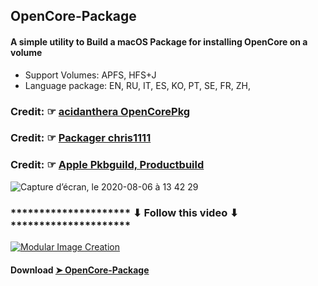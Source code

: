 ## OpenCore-Package
#### A simple utility to Build a macOS Package for installing OpenCore on a volume
- Support Volumes: APFS, HFS+J
- Language package: EN, RU, IT, ES, KO, PT, SE, FR, ZH, 
### Credit: ☞ [acidanthera OpenCorePkg](https://github.com/acidanthera/OpenCorePkg)
### Credit: ☞ [Packager chris1111](https://www.hackintosh-montreal.com/t10355-install-media-bs-oc)
### Credit: ☞ [Apple Pkbguild, Productbuild](https://developer.apple.com/forums/)


![Capture d’écran, le 2020-08-06 à 13 42 29](https://user-images.githubusercontent.com/6248794/89564356-e1de9000-d7ea-11ea-894e-b326abe096d8.png)

### ********************* ⬇︎ Follow this video ⬇︎ *********************

[![Modular Image Creation](https://i87.servimg.com/u/f87/17/99/48/98/68747410.png)](https://youtu.be/QZT0cKBWXjA)


#### Download [➤ OpenCore-Package](https://github.com/chris1111/OpenCore-Package/releases/tag/V1)

